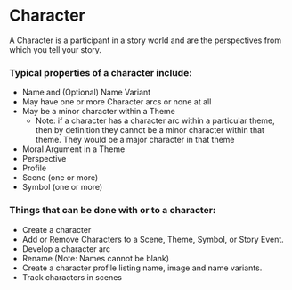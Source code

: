 # Character

A Character is a participant in a story world and are the perspectives from which you tell your story. 

### Typical properties of a character include:

- Name and (Optional) Name Variant
- May have one or more Character arcs or none at all
- May be a minor character within a Theme
  - Note: if a character has a character arc within a particular theme, then by definition they cannot be a minor character within that theme.  They would be a major character in that theme
- Moral Argument in a Theme
- Perspective
- Profile
- Scene (one or more)
- Symbol (one or more)


### Things that can be done with or to a character:

- Create a character
- Add or Remove Characters to a Scene, Theme, Symbol, or Story Event. 
- Develop a character arc 
- Rename (Note: Names cannot be blank)
- Create a character profile listing name, image and name variants. 
- Track characters in scenes
